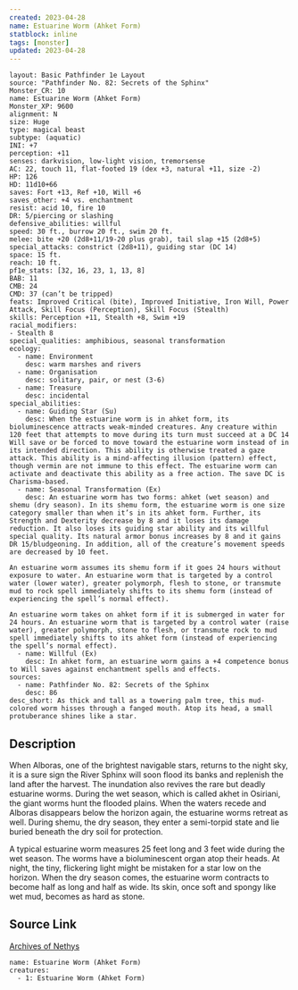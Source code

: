 ```yaml
---
created: 2023-04-28
name: Estuarine Worm (Ahket Form)
statblock: inline
tags: [monster]
updated: 2023-04-28
---
```

```statblock
layout: Basic Pathfinder 1e Layout
source: "Pathfinder No. 82: Secrets of the Sphinx"
Monster_CR: 10
name: Estuarine Worm (Ahket Form)
Monster_XP: 9600
alignment: N
size: Huge
type: magical beast
subtype: (aquatic)
INI: +7
perception: +11
senses: darkvision, low-light vision, tremorsense
AC: 22, touch 11, flat-footed 19 (dex +3, natural +11, size -2)
HP: 126
HD: 11d10+66
saves: Fort +13, Ref +10, Will +6
saves_other: +4 vs. enchantment
resist: acid 10, fire 10
DR: 5/piercing or slashing
defensive_abilities: willful
speed: 30 ft., burrow 20 ft., swim 20 ft.
melee: bite +20 (2d8+11/19-20 plus grab), tail slap +15 (2d8+5)
special_attacks: constrict (2d8+11), guiding star (DC 14)
space: 15 ft.
reach: 10 ft.
pf1e_stats: [32, 16, 23, 1, 13, 8]
BAB: 11
CMB: 24
CMD: 37 (can’t be tripped)
feats: Improved Critical (bite), Improved Initiative, Iron Will, Power Attack, Skill Focus (Perception), Skill Focus (Stealth)
skills: Perception +11, Stealth +8, Swim +19
racial_modifiers:
- Stealth 8
special_qualities: amphibious, seasonal transformation
ecology:
  - name: Environment
    desc: warm marshes and rivers
  - name: Organisation
    desc: solitary, pair, or nest (3-6)
  - name: Treasure
    desc: incidental
special_abilities:
  - name: Guiding Star (Su)
    desc: When the estuarine worm is in ahket form, its bioluminescence attracts weak-minded creatures. Any creature within 120 feet that attempts to move during its turn must succeed at a DC 14 Will save or be forced to move toward the estuarine worm instead of in its intended direction. This ability is otherwise treated a gaze attack. This ability is a mind-affecting illusion (pattern) effect, though vermin are not immune to this effect. The estuarine worm can activate and deactivate this ability as a free action. The save DC is Charisma-based.
  - name: Seasonal Transformation (Ex)
    desc: An estuarine worm has two forms: ahket (wet season) and shemu (dry season). In its shemu form, the estuarine worm is one size category smaller than when it’s in its ahket form. Further, its Strength and Dexterity decrease by 8 and it loses its damage reduction. It also loses its guiding star ability and its willful special quality. Its natural armor bonus increases by 8 and it gains DR 15/bludgeoning. In addition, all of the creature’s movement speeds are decreased by 10 feet.

An estuarine worm assumes its shemu form if it goes 24 hours without exposure to water. An estuarine worm that is targeted by a control water (lower water), greater polymorph, flesh to stone, or transmute mud to rock spell immediately shifts to its shemu form (instead of experiencing the spell’s normal effect).

An estuarine worm takes on ahket form if it is submerged in water for 24 hours. An estuarine worm that is targeted by a control water (raise water), greater polymorph, stone to flesh, or transmute rock to mud spell immediately shifts to its ahket form (instead of experiencing the spell’s normal effect).
  - name: Willful (Ex)
    desc: In ahket form, an estuarine worm gains a +4 competence bonus to Will saves against enchantment spells and effects.
sources:
  - name: Pathfinder No. 82: Secrets of the Sphinx
    desc: 86
desc_short: As thick and tall as a towering palm tree, this mud-colored worm hisses through a fanged mouth. Atop its head, a small protuberance shines like a star.
```
## Description
When Alboras, one of the brightest navigable stars, returns to the night sky, it is a sure sign the River Sphinx will soon flood its banks and replenish the land after the harvest. The inundation also revives the rare but deadly estuarine worms. During the wet season, which is called akhet in Osiriani, the giant worms hunt the flooded plains. When the waters recede and Alboras disappears below the horizon again, the estuarine worms retreat as well. During shemu, the dry season, they enter a semi-torpid state and lie buried beneath the dry soil for protection.

A typical estuarine worm measures 25 feet long and 3 feet wide during the wet season. The worms have a bioluminescent organ atop their heads. At night, the tiny, flickering light might be mistaken for a star low on the horizon. When the dry season comes, the estuarine worm contracts to become half as long and half as wide. Its skin, once soft and spongy like wet mud, becomes as hard as stone.
## Source Link
[Archives of Nethys](https://aonprd.com/MonsterDisplay.aspx?ItemName=Estuarine%20Worm%20(Ahket%20Form))
```encounter-table
name: Estuarine Worm (Ahket Form)
creatures:
  - 1: Estuarine Worm (Ahket Form)
```

